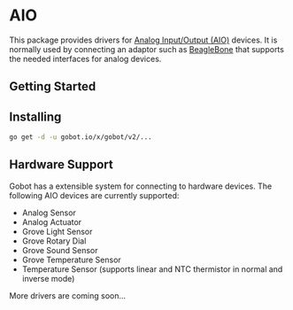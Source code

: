 # AIO

This package provides drivers for [Analog Input/Output (AIO)](https://en.wikipedia.org/wiki/Analog-to-digital_converter)
devices. It is normally used by connecting an adaptor such as [BeagleBone](https://gobot.io/documentation/platforms/beaglebone/)
that supports the needed interfaces for analog devices.

## Getting Started

## Installing

```sh
go get -d -u gobot.io/x/gobot/v2/...
```

## Hardware Support

Gobot has a extensible system for connecting to hardware devices. The following AIO devices are currently supported:

- Analog Sensor
- Analog Actuator
- Grove Light Sensor
- Grove Rotary Dial
- Grove Sound Sensor
- Grove Temperature Sensor
- Temperature Sensor (supports linear and NTC thermistor in normal and inverse mode)

More drivers are coming soon...
